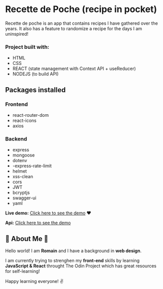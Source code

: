 # Recette de Poche (recipe in pocket)

Recette de poche is an app that contains recipes I have gathered over the years. It also has a feature to randomize a recipe for the days I am uninspired!

### Project built with:
- HTML
- CSS
- REACT (state management with Context API + useReducer)
- NODEJS (to build API)

## Packages installed
### Frontend
 - react-router-dom
 - react-icons
 - axios
### Backend
 - express
 - mongoose
 - dotenv
 - -express-rate-limit
 - helmet
 - xss-clean
 - cors
 - JWT
 - bcryptjs
 - swagger-ui
 - yaml

**Live demo:** [Click here to see the demo](https://romainnm.github.io/recettedepoche) :heart:

**Api:** [Click here to see the demo](https://recette-de-poche.herokuapp.com/api-docs/)

## :cactus: About Me :cactus:

Hello world! I am **Romain** and I have a background in **web design**.

I am currently trying to strenghen my **front-end** skills by learning **JavaScript & React** throught The Odin Project which has great resources for self-learning!

Happy learning everyone! :v:
